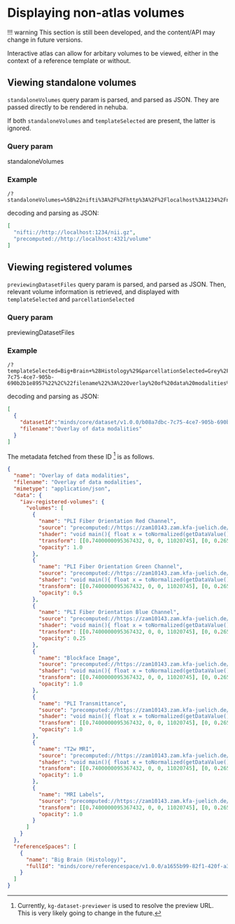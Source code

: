 # Displaying non-atlas volumes

!!! warning
    This section is still been developed, and the content/API may change in future versions.

Interactive atlas can allow for arbitary volumes to be viewed, either in the context of a reference template or without. 

## Viewing standalone volumes

`standaloneVolumes` query param is parsed, and parsed as JSON. They are passed directly to be rendered in nehuba. 

If both `standaloneVolumes` and `templateSelected` are present, the latter is ignored.

### Query param

standaloneVolumes

### Example
```
/?standaloneVolumes=%5B%22nifti%3A%2F%2Fhttp%3A%2F%2Flocalhost%3A1234%2Fnii.gz%22%2C%22precomputed%3A%2F%2Fhttp%3A%2F%2Flocalhost%3A4321%2Fvolume%22%5D
```

decoding and parsing as JSON:

```json
[
  "nifti://http://localhost:1234/nii.gz",
  "precomputed://http://localhost:4321/volume"
]
```

## Viewing registered volumes

`previewingDatasetFiles` query param is parsed, and parsed as JSON. Then, relevant volume information is retrieved, and displayed with `templateSelected` and `parcellationSelected`

### Query param

previewingDatasetFiles

### Example

```
/?templateSelected=Big+Brain+%28Histology%29&parcellationSelected=Grey%2FWhite+matter&previewingDatasetFiles=%5B%7B%22datasetId%22%3A%22minds%2Fcore%2Fdataset%2Fv1.0.0%2Fb08a7dbc-7c75-4ce7-905b-690b2b1e8957%22%2C%22filename%22%3A%22Overlay%20of%20data%20modalities%22%7D%5D
```

decoding and parsing as JSON:

```json
[
  {
    "datasetId":"minds/core/dataset/v1.0.0/b08a7dbc-7c75-4ce7-905b-690b2b1e8957",
    "filename":"Overlay of data modalities"
  }
]
```

The metadata fetched from these ID [^1] is as follows. 

[^1]: Currently, `kg-dataset-previewer` is used to resolve the preview URL. This is very likely going to change in the future.

```json
{
  "name": "Overlay of data modalities",
  "filename": "Overlay of data modalities",
  "mimetype": "application/json",
  "data": {
    "iav-registered-volumes": {
      "volumes": [
        {
          "name": "PLI Fiber Orientation Red Channel",
          "source": "precomputed://https://zam10143.zam.kfa-juelich.de/chumni/nifti/8b970e20de0e31b1b78ec9dba13d20319111189711983cb03ddbb7cc/BI-FOM-HSV_R",
          "shader": "void main(){ float x = toNormalized(getDataValue()); if (x < 0.1) { emitTransparent(); } else { emitRGB(vec3(1.0 * x, x * 0., 0. * x )); } }",
          "transform": [[0.7400000095367432, 0, 0, 11020745], [0, 0.2653011679649353, -0.6908077001571655, 2533286.5], [0, 0.6908077001571655, 0.2653011679649353, -32682974], [0, 0, 0, 1]],
          "opacity": 1.0
        },
        {
          "name": "PLI Fiber Orientation Green Channel",
          "source": "precomputed://https://zam10143.zam.kfa-juelich.de/chumni/nifti/8b970e20de0e31b1b78ec9dba13d20319111189711983cb03ddbb7cc/BI-FOM-HSV_G",
          "shader": "void main(){ float x = toNormalized(getDataValue()); if (x < 0.1) { emitTransparent(); } else { emitRGB(vec3(0. * x, x * 1., 0. * x )); } }",
          "transform": [[0.7400000095367432, 0, 0, 11020745], [0, 0.2653011679649353, -0.6908077001571655, 2533286.5], [0, 0.6908077001571655, 0.2653011679649353, -32682974], [0, 0, 0, 1]],
          "opacity": 0.5
        },
        {
          "name": "PLI Fiber Orientation Blue Channel",
          "source": "precomputed://https://zam10143.zam.kfa-juelich.de/chumni/nifti/8b970e20de0e31b1b78ec9dba13d20319111189711983cb03ddbb7cc/BI-FOM-HSV_B",
          "shader": "void main(){ float x = toNormalized(getDataValue()); if (x < 0.1) { emitTransparent(); } else { emitRGB(vec3(0. * x, x * 0., 1.0 * x )); } }",
          "transform": [[0.7400000095367432, 0, 0, 11020745], [0, 0.2653011679649353, -0.6908077001571655, 2533286.5], [0, 0.6908077001571655, 0.2653011679649353, -32682974], [0, 0, 0, 1]],
          "opacity": 0.25
        },
        {
          "name": "Blockface Image",
          "source": "precomputed://https://zam10143.zam.kfa-juelich.de/chumni/nifti/cb905d54437734b39807e252ef8aa68bc6ac889047fbebbafd885490/BI",
          "shader": "void main(){ float x = toNormalized(getDataValue()); if (x < 0.1) { emitTransparent(); } else { emitRGB(vec3(0.8 * x, x * 1., 0.8 * x )); } }",
          "transform": [[0.7400000095367432, 0, 0, 11020745], [0, 0.2653011679649353, -0.6908077001571655, 2533286.5], [0, 0.6908077001571655, 0.2653011679649353, -32682974], [0, 0, 0, 1]],
          "opacity": 1.0
        },
        {
          "name": "PLI Transmittance",
          "source": "precomputed://https://zam10143.zam.kfa-juelich.de/chumni/nifti/cb905d54437734b39807e252ef8aa68bc6ac889047fbebbafd885490/BI-TIM",
          "shader": "void main(){ float x = toNormalized(getDataValue()); if (x > 0.9) { emitTransparent(); } else { emitRGB(vec3(x * 1., x * 0.8, x * 0.8 )); } }",
          "transform": [[0.7400000095367432, 0, 0, 11020745], [0, 0.2653011679649353, -0.6908077001571655, 2533286.5], [0, 0.6908077001571655, 0.2653011679649353, -32682974], [0, 0, 0, 1]],
          "opacity": 1.0
        },
        {
          "name": "T2w MRI",
          "source": "precomputed://https://zam10143.zam.kfa-juelich.de/chumni/nifti/cb905d54437734b39807e252ef8aa68bc6ac889047fbebbafd885490/BI-MRI",
          "shader": "void main(){ float x = toNormalized(getDataValue()); if (x < 0.1) { emitTransparent(); } else { emitRGB(vec3(0.8 * x, 0.8 * x, x * 1. )); } }",
          "transform": [[0.7400000095367432, 0, 0, 11020745], [0, 0.2653011679649353, -0.6908077001571655, 2533286.5], [0, 0.6908077001571655, 0.2653011679649353, -32682974], [0, 0, 0, 1]],
          "opacity": 1.0
        },
        {
          "name": "MRI Labels",
          "source": "precomputed://https://zam10143.zam.kfa-juelich.de/chumni/nifti/cb905d54437734b39807e252ef8aa68bc6ac889047fbebbafd885490/BI-MRS",
          "transform": [[0.7400000095367432, 0, 0, 11020745], [0, 0.2653011679649353, -0.6908077001571655, 2533286.5], [0, 0.6908077001571655, 0.2653011679649353, -32682974], [0, 0, 0, 1]],
          "opacity": 1.0
        }
      ]
    }
  },
  "referenceSpaces": [
    {
      "name": "Big Brain (Histology)",
      "fullId": "minds/core/referencespace/v1.0.0/a1655b99-82f1-420f-a3c2-fe80fd4c8588"
    }
  ]
}
```
